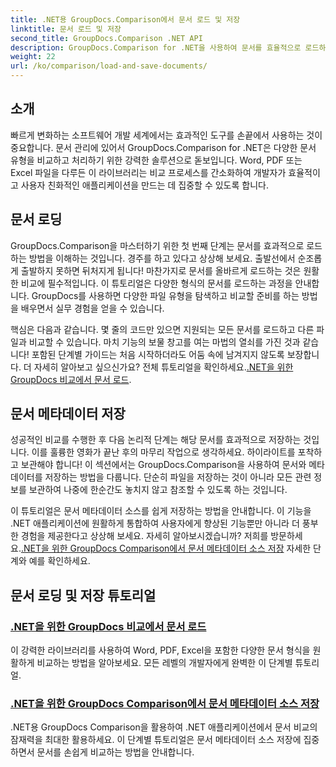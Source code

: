 ```yaml
---
title: .NET용 GroupDocs.Comparison에서 문서 로드 및 저장
linktitle: 문서 로드 및 저장
second_title: GroupDocs.Comparison .NET API
description: GroupDocs.Comparison for .NET을 사용하여 문서를 효율적으로 로드하고 저장하는 방법에 대한 단계별 튜토리얼을 알아보세요. 문서 비교를 간소화하려는 개발자에게 완벽합니다.
weight: 22
url: /ko/comparison/load-and-save-documents/
---
```

## 소개

빠르게 변화하는 소프트웨어 개발 세계에서는 효과적인 도구를 손끝에서 사용하는 것이 중요합니다. 문서 관리에 있어서 GroupDocs.Comparison for .NET은 다양한 문서 유형을 비교하고 처리하기 위한 강력한 솔루션으로 돋보입니다. Word, PDF 또는 Excel 파일을 다루든 이 라이브러리는 비교 프로세스를 간소화하여 개발자가 효율적이고 사용자 친화적인 애플리케이션을 만드는 데 집중할 수 있도록 합니다.

## 문서 로딩

GroupDocs.Comparison을 마스터하기 위한 첫 번째 단계는 문서를 효과적으로 로드하는 방법을 이해하는 것입니다. 경주를 하고 있다고 상상해 보세요. 출발선에서 순조롭게 출발하지 못하면 뒤처지게 됩니다! 마찬가지로 문서를 올바르게 로드하는 것은 원활한 비교에 필수적입니다. 이 튜토리얼은 다양한 형식의 문서를 로드하는 과정을 안내합니다. GroupDocs를 사용하면 다양한 파일 유형을 탐색하고 비교할 준비를 하는 방법을 배우면서 실무 경험을 얻을 수 있습니다.

핵심은 다음과 같습니다. 몇 줄의 코드만 있으면 지원되는 모든 문서를 로드하고 다른 파일과 비교할 수 있습니다. 마치 기능의 보물 창고를 여는 마법의 열쇠를 가진 것과 같습니다! 포함된 단계별 가이드는 처음 시작하더라도 어둠 속에 남겨지지 않도록 보장합니다. 더 자세히 알아보고 싶으신가요? 전체 튜토리얼을 확인하세요.[.NET을 위한 GroupDocs 비교에서 문서 로드](./load-documents/).

## 문서 메타데이터 저장

성공적인 비교를 수행한 후 다음 논리적 단계는 해당 문서를 효과적으로 저장하는 것입니다. 이를 훌륭한 영화가 끝난 후의 마무리 작업으로 생각하세요. 하이라이트를 포착하고 보관해야 합니다! 이 섹션에서는 GroupDocs.Comparison을 사용하여 문서와 메타데이터를 저장하는 방법을 다룹니다. 단순히 파일을 저장하는 것이 아니라 모든 관련 정보를 보관하여 나중에 한순간도 놓치지 않고 참조할 수 있도록 하는 것입니다.

이 튜토리얼은 문서 메타데이터 소스를 쉽게 저장하는 방법을 안내합니다. 이 기능을 .NET 애플리케이션에 원활하게 통합하여 사용자에게 향상된 기능뿐만 아니라 더 풍부한 경험을 제공한다고 상상해 보세요. 자세히 알아보시겠습니까? 저희를 방문하세요.[.NET을 위한 GroupDocs Comparison에서 문서 메타데이터 소스 저장](./save-documents-metadata-source/) 자세한 단계와 예를 확인하세요.

## 문서 로딩 및 저장 튜토리얼
### [.NET을 위한 GroupDocs 비교에서 문서 로드](./load-documents/)
이 강력한 라이브러리를 사용하여 Word, PDF, Excel을 포함한 다양한 문서 형식을 원활하게 비교하는 방법을 알아보세요. 모든 레벨의 개발자에게 완벽한 이 단계별 튜토리얼.
### [.NET을 위한 GroupDocs Comparison에서 문서 메타데이터 소스 저장](./save-documents-metadata-source/)
.NET용 GroupDocs Comparison을 활용하여 .NET 애플리케이션에서 문서 비교의 잠재력을 최대한 활용하세요. 이 단계별 튜토리얼은 문서 메타데이터 소스 저장에 집중하면서 문서를 손쉽게 비교하는 방법을 안내합니다.